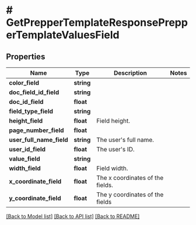 # # GetPrepperTemplateResponsePrepperTemplateValuesField


## Properties

Name | Type | Description | Notes
------------ | ------------- | ------------- | -------------
**color_field** | **string** |  |
**doc_field_id_field** | **string** |  |
**doc_id_field** | **float** |  |
**field_type_field** | **string** |  |
**height_field** | **float** | Field height. |
**page_number_field** | **float** |  |
**user_full_name_field** | **string** | The user&#39;s full name. |
**user_id_field** | **float** | The user&#39;s ID. |
**value_field** | **string** |  |
**width_field** | **float** | Field width. |
**x_coordinate_field** | **float** | The x coordinates of the fields. |
**y_coordinate_field** | **float** | The y coordinates of the fields |

[[Back to Model list]](../../README.md#models) [[Back to API list]](../../README.md#endpoints) [[Back to README]](../../README.md)
